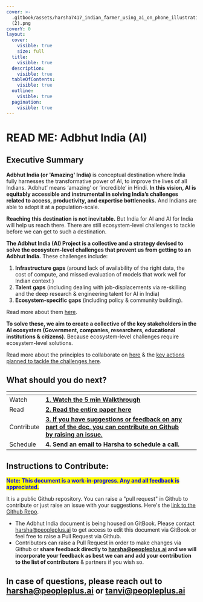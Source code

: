 ```yaml
---
cover: >-
  .gitbook/assets/harsha7417_indian_farmer_using_ai_on_phone_illustration_55e3e2ce-3e61-40bd-afe9-f03e6cd08c0b
  (2).png
coverY: 0
layout:
  cover:
    visible: true
    size: full
  title:
    visible: true
  description:
    visible: true
  tableOfContents:
    visible: true
  outline:
    visible: true
  pagination:
    visible: true
---
```


# READ ME: Adbhut India (AI)

## Executive Summary

**Adbhut India (or 'Amazing' India)** is conceptual destination where India fully harnesses the transformative power of AI, to improve the lives of all Indians. ‘Adbhut’ means ‘amazing’ or ‘incredible’ in Hindi. **In this vision, AI is equitably accessible and instrumental in solving India’s challenges related to access, productivity, and expertise bottlenecks.** And Indians are able to adopt it at a population-scale.&#x20;

**Reaching this destination is not inevitable.** But India for AI and AI for India will help us reach there. There are still ecosystem-level challenges to tackle before we can get to such a destination.



**The Adbhut India (AI) Project is a collective and a strategy devised to solve the ecosystem-level challenges that prevent us from getting to an Adbhut India.** These challenges include:

1. **Infrastructure** **gaps** (around lack of availability of the right data, the cost of compute, and missed evaluation of models that work well for Indian context )&#x20;
2. **Talent** **gaps** (including dealing with job-displacements via re-skilling and the deep research & engineering talent for AI in India)
3. **Ecosystem-specific** **gaps** (including policy & community building).

Read more about them [here](adbhut-india/3.-ecosystem-challenges-and-how-to-tackle-them.md).



**To solve these, we aim to create a collective of the key stakeholders in the AI ecosystem (Government, companies, researchers, educational institutions & citizens).** Because ecosystem-level challenges require ecosystem-level solutions.

Read more about the principles to collaborate on [here](adbhut-india/3.-ecosystem-challenges-and-how-to-tackle-them.md#3.2.-we-need-a-collective-to-create-ecosystem-level-solutions.) & the [key actions planned to tackle the challenges here](adbhut-india/4.-key-actions-planned-for-the-collective.md).



## What should you do next?

<table data-view="cards"><thead><tr><th></th><th></th><th></th></tr></thead><tbody><tr><td>Watch</td><td><a href="https://www.loom.com/share/4fdfca297c464f2a927efa20a77181d0?sid=459e8a82-4262-4411-83e5-f3ba0df38407"><strong>1. Watch the 5 min Walkthrough</strong></a></td><td></td></tr><tr><td>Read</td><td><a href="adbhut-india/1.-introduction.md"><strong>2. Read the entire paper here</strong></a></td><td></td></tr><tr><td>Contribute</td><td><a href="https://github.com/PeoplePlusAI/adbhut-india"><strong>3. If you have suggestions or feedback on any part of the doc, you can contribute on Github by raising an issue.</strong></a></td><td></td></tr><tr><td>Schedule</td><td><strong>4. Send an email to Harsha to schedule a call.</strong></td><td></td></tr></tbody></table>

##

## Instructions to Contribute:

<mark style="color:blue;">**Note: This document is a work-in-progress. Any and all feedback is appreciated.**</mark>&#x20;

It is a public Github repository. You can raise a "pull request" in Github to contribute or just raise an issue with your suggestions. Here's the [link to the Github Repo](https://github.com/PeoplePlusAI/adbhut-india).

* The Adbhut India document is being housed on GitBook. Please contact harsha@peopleplus.ai to get access to edit this document via GitBook or feel free to raise a Pull Request via Github.&#x20;
* Contributors can raise a Pull Request in order to make changes via Github or **share feedback directly to harsha@peopleplus.ai and we will incorporate your feedback as best we can and add your contribution to the list of contributors** & partners if you wish so.

## In case of questions, please reach out to harsha@peopleplus.ai or tanvi@peopleplus.ai&#x20;
